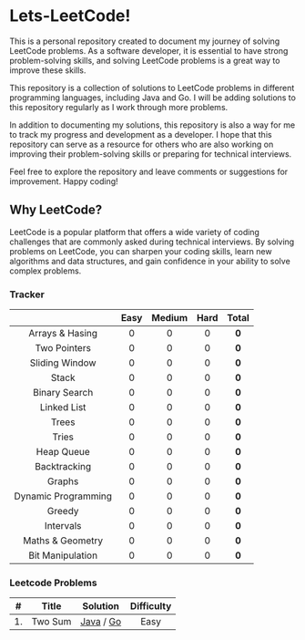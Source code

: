 # Lets-LeetCode!

This is a personal repository created to document my journey of solving LeetCode problems. As a software developer, it is essential to have strong problem-solving skills, and solving LeetCode problems is a great way to improve these skills.

This repository is a collection of solutions to LeetCode problems in different programming languages, including Java and Go. I will be adding solutions to this repository regularly as I work through more problems.

In addition to documenting my solutions, this repository is also a way for me to track my progress and development as a developer. I hope that this repository can serve as a resource for others who are also working on improving their problem-solving skills or preparing for technical interviews.

Feel free to explore the repository and leave comments or suggestions for improvement. Happy coding!

## Why LeetCode?

LeetCode is a popular platform that offers a wide variety of coding challenges that are commonly asked during technical interviews. By solving problems on LeetCode, you can sharpen your coding skills, learn new algorithms and data structures, and gain confidence in your ability to solve complex problems.

### Tracker
|                     | Easy | Medium | Hard | Total |
|:-------------------:|:----:|:------:|:----:|:-----:|
|   Arrays & Hasing   |  0   |   0    |  0   | **0** |
|    Two Pointers     |  0   |   0    |  0   | **0** |
|   Sliding Window    |  0   |   0    |  0   | **0** |
|        Stack        |  0   |   0    |  0   | **0** |
|    Binary Search    |  0   |   0    |  0   | **0** |
|     Linked List     |  0   |   0    |  0   | **0** |
|        Trees        |  0   |   0    |  0   | **0** |
|        Tries        |  0   |   0    |  0   | **0** |
|     Heap Queue      |  0   |   0    |  0   | **0** |
|    Backtracking     |  0   |   0    |  0   | **0** |
|       Graphs        |  0   |   0    |  0   | **0** |
| Dynamic Programming |  0   |   0    |  0   | **0** |
|       Greedy        |  0   |   0    |  0   | **0** |
|      Intervals      |  0   |   0    |  0   | **0** |
|  Maths & Geometry   |  0   |   0    |  0   | **0** |
|  Bit Manipulation   |  0   |   0    |  0   | **0** |

### Leetcode Problems
|  #   |       Title        |                                     Solution                                      | Difficulty |    
|:----:|:------------------:|:---------------------------------------------------------------------------------:|:----------:|
|  1.  |      Two Sum       |                [Java](link-to-solution) / [Go](link-to-solution)                  |    Easy    |

